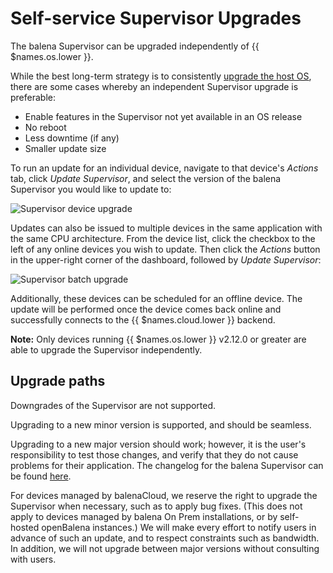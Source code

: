 # Self-service Supervisor Upgrades

The balena Supervisor can be upgraded independently of {{ $names.os.lower }}.

While the best long-term strategy is to consistently [upgrade the host OS](/reference/OS/updates/self-service), there are some cases
whereby an independent Supervisor upgrade is preferable:

* Enable features in the Supervisor not yet available in an OS release
* No reboot
* Less downtime (if any)
* Smaller update size

To run an update for an individual device, navigate to that device's *Actions* tab, click *Update Supervisor*, and
select the version of the balena Supervisor you would like to update to:

![Supervisor device upgrade](/img/common/updates/supervisor-device-upgrade.png)

Updates can also be issued to multiple devices in the same application with the same CPU architecture. From the device
list, click the checkbox to the left of any online devices you wish to update. Then click the *Actions* button in the
upper-right corner of the dashboard, followed by *Update Supervisor*:

![Supervisor batch upgrade](/img/common/updates/supervisor-batch-upgrade.svg)

Additionally, these devices can be scheduled for an offline device. The update will be performed once the device comes
back online and successfully connects to the {{ $names.cloud.lower }} backend.

__Note:__ Only devices running {{ $names.os.lower }} v2.12.0 or greater are able to upgrade the Supervisor independently.

## Upgrade paths

Downgrades of the Supervisor are not supported.

Upgrading to a new minor version is supported, and should be seamless.

Upgrading to a new major version should work; however, it is the user's responsibility to test those changes, and verify that they do not cause problems for their application. The changelog for the balena Supervisor can be found [here](https://github.com/balena-os/balena-supervisor/blob/master/CHANGELOG.md).

For devices managed by balenaCloud, we reserve the right to upgrade the Supervisor when necessary, such as to apply bug fixes. (This does not apply to devices managed by balena On Prem installations, or by self-hosted openBalena instances.) We will make every effort to notify users in advance of such an update, and to respect constraints such as bandwidth. In addition, we will not upgrade between major versions without consulting with users.